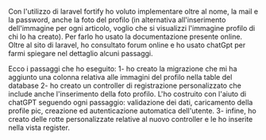 Con l'utilizzo di laravel fortify ho voluto implementare oltre al nome, la mail e la password, anche la foto del profilo (in alternativa all'inserimento dell'immagine per ogni articolo, voglio che si visualizzi l'immagine profilo di chi lo ha creato). Per farlo ho usato la documentazione presente online. Oltre al sito di laravel, ho consultato forum online e ho usato chatGpt per farmi spiegare nel dettaglio alcuni passaggi.

Ecco i passaggi che ho eseguito: 
1- ho creato la migrazione che mi ha aggiunto una colonna relativa alle immagini del profilo nella table del database
2- ho creato un controller di registrazione personalizzato che include anche l'inserimento della foto profilo. L'ho costruito con l'aiuto di chatGPT seguendo ogni passaggio: validazione dei dati, caricamento della profile pic, creazione ed autenticazione automatica dell'utente.
3- infine, ho creato delle rotte personalizzate relative al nuovo controller e le ho inserite nella vista register.


